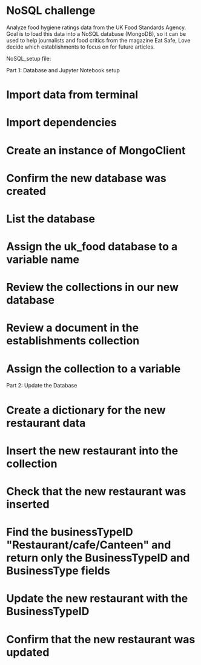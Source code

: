 # NoSQL challenge

Analyze food hygiene ratings data from the UK Food Standards Agency. Goal is to load this data into a NoSQL database (MongoDB), so it can be used to help journalists and food critics from the magazine Eat Safe, Love decide which establishments to focus on for future articles.

NoSQL_setup file:

Part 1: Database and Jupyter Notebook setup
# Import data from terminal
# Import dependencies
# Create an instance of MongoClient
# Confirm the new database was created
# List the database
# Assign the uk_food database to a variable name
# Review the collections in our new database
# Review a document in the establishments collection
# Assign the collection to a variable
Part 2: Update the Database
# Create a dictionary for the new restaurant data
# Insert the new restaurant into the collection
# Check that the new restaurant was inserted
# Find the businessTypeID "Restaurant/cafe/Canteen" and return only the BusinessTypeID and BusinessType fields
# Update the new restaurant with the BusinessTypeID
# Confirm that the new restaurant was updated

